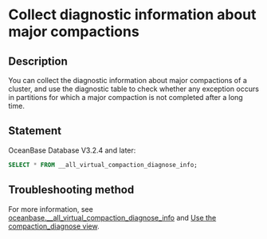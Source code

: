 # Collect diagnostic information about major compactions

## Description

You can collect the diagnostic information about major compactions of a cluster, and use the diagnostic table to check whether any exception occurs in partitions for which a major compaction is not completed after a long time.  

## Statement

OceanBase Database V3.2.4 and later:

```sql
SELECT * FROM __all_virtual_compaction_diagnose_info;
```

## Troubleshooting method

For more information, see [oceanbase.__all_virtual_compaction_diagnose_info](https://www.oceanbase.com/docs/enterprise-oceanbase-database-cn-1000000000008739) and [Use the compaction_diagnose view](https://www.oceanbase.com/knowledge-base/oceanbase-database-1000000000209906).

